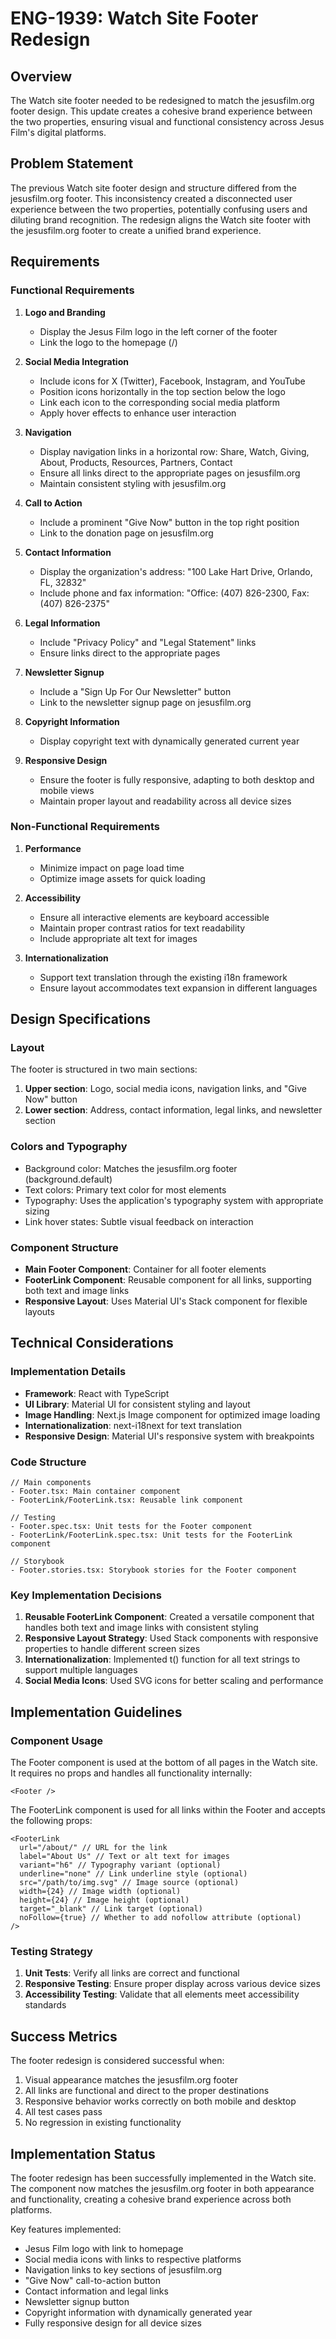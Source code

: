 # ENG-1939: Watch Site Footer Redesign

## Overview

The Watch site footer needed to be redesigned to match the jesusfilm.org footer design. This update creates a cohesive brand experience between the two properties, ensuring visual and functional consistency across Jesus Film's digital platforms.

## Problem Statement

The previous Watch site footer design and structure differed from the jesusfilm.org footer. This inconsistency created a disconnected user experience between the two properties, potentially confusing users and diluting brand recognition. The redesign aligns the Watch site footer with the jesusfilm.org footer to create a unified brand experience.

## Requirements

### Functional Requirements

1. **Logo and Branding**

   - Display the Jesus Film logo in the left corner of the footer
   - Link the logo to the homepage (/)

2. **Social Media Integration**

   - Include icons for X (Twitter), Facebook, Instagram, and YouTube
   - Position icons horizontally in the top section below the logo
   - Link each icon to the corresponding social media platform
   - Apply hover effects to enhance user interaction

3. **Navigation**

   - Display navigation links in a horizontal row: Share, Watch, Giving, About, Products, Resources, Partners, Contact
   - Ensure all links direct to the appropriate pages on jesusfilm.org
   - Maintain consistent styling with jesusfilm.org

4. **Call to Action**

   - Include a prominent "Give Now" button in the top right position
   - Link to the donation page on jesusfilm.org

5. **Contact Information**

   - Display the organization's address: "100 Lake Hart Drive, Orlando, FL, 32832"
   - Include phone and fax information: "Office: (407) 826-2300, Fax: (407) 826-2375"

6. **Legal Information**

   - Include "Privacy Policy" and "Legal Statement" links
   - Ensure links direct to the appropriate pages

7. **Newsletter Signup**

   - Include a "Sign Up For Our Newsletter" button
   - Link to the newsletter signup page on jesusfilm.org

8. **Copyright Information**

   - Display copyright text with dynamically generated current year

9. **Responsive Design**
   - Ensure the footer is fully responsive, adapting to both desktop and mobile views
   - Maintain proper layout and readability across all device sizes

### Non-Functional Requirements

1. **Performance**

   - Minimize impact on page load time
   - Optimize image assets for quick loading

2. **Accessibility**

   - Ensure all interactive elements are keyboard accessible
   - Maintain proper contrast ratios for text readability
   - Include appropriate alt text for images

3. **Internationalization**
   - Support text translation through the existing i18n framework
   - Ensure layout accommodates text expansion in different languages

## Design Specifications

### Layout

The footer is structured in two main sections:

1. **Upper section**: Logo, social media icons, navigation links, and "Give Now" button
2. **Lower section**: Address, contact information, legal links, and newsletter section

### Colors and Typography

- Background color: Matches the jesusfilm.org footer (background.default)
- Text colors: Primary text color for most elements
- Typography: Uses the application's typography system with appropriate sizing
- Link hover states: Subtle visual feedback on interaction

### Component Structure

- **Main Footer Component**: Container for all footer elements
- **FooterLink Component**: Reusable component for all links, supporting both text and image links
- **Responsive Layout**: Uses Material UI's Stack component for flexible layouts

## Technical Considerations

### Implementation Details

- **Framework**: React with TypeScript
- **UI Library**: Material UI for consistent styling and layout
- **Image Handling**: Next.js Image component for optimized image loading
- **Internationalization**: next-i18next for text translation
- **Responsive Design**: Material UI's responsive system with breakpoints

### Code Structure

```tsx
// Main components
- Footer.tsx: Main container component
- FooterLink/FooterLink.tsx: Reusable link component

// Testing
- Footer.spec.tsx: Unit tests for the Footer component
- FooterLink/FooterLink.spec.tsx: Unit tests for the FooterLink component

// Storybook
- Footer.stories.tsx: Storybook stories for the Footer component
```

### Key Implementation Decisions

1. **Reusable FooterLink Component**: Created a versatile component that handles both text and image links with consistent styling
2. **Responsive Layout Strategy**: Used Stack components with responsive properties to handle different screen sizes
3. **Internationalization**: Implemented t() function for all text strings to support multiple languages
4. **Social Media Icons**: Used SVG icons for better scaling and performance

## Implementation Guidelines

### Component Usage

The Footer component is used at the bottom of all pages in the Watch site. It requires no props and handles all functionality internally:

```tsx
<Footer />
```

The FooterLink component is used for all links within the Footer and accepts the following props:

```tsx
<FooterLink
  url="/about/" // URL for the link
  label="About Us" // Text or alt text for images
  variant="h6" // Typography variant (optional)
  underline="none" // Link underline style (optional)
  src="/path/to/img.svg" // Image source (optional)
  width={24} // Image width (optional)
  height={24} // Image height (optional)
  target="_blank" // Link target (optional)
  noFollow={true} // Whether to add nofollow attribute (optional)
/>
```

### Testing Strategy

1. **Unit Tests**: Verify all links are correct and functional
2. **Responsive Testing**: Ensure proper display across various device sizes
3. **Accessibility Testing**: Validate that all elements meet accessibility standards

## Success Metrics

The footer redesign is considered successful when:

1. Visual appearance matches the jesusfilm.org footer
2. All links are functional and direct to the proper destinations
3. Responsive behavior works correctly on both mobile and desktop
4. All test cases pass
5. No regression in existing functionality

## Implementation Status

The footer redesign has been successfully implemented in the Watch site. The component now matches the jesusfilm.org footer in both appearance and functionality, creating a cohesive brand experience across both platforms.

Key features implemented:

- Jesus Film logo with link to homepage
- Social media icons with links to respective platforms
- Navigation links to key sections of jesusfilm.org
- "Give Now" call-to-action button
- Contact information and legal links
- Newsletter signup button
- Copyright information with dynamically generated year
- Fully responsive design for all device sizes
